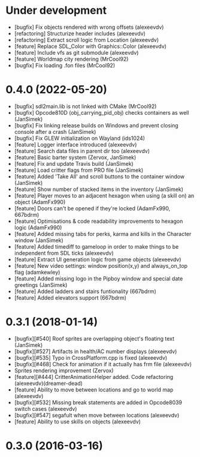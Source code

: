 Under development
=======================
- [bugfix] Fix objects rendered with wrong offsets (alexeevdv)
- [refactoring] Structurize header includes (alexeevdv)
- [refactoring] Extract scroll logic from Location (alexeevdv)
- [feature] Replace SDL_Color with Graphics::Color (alexeevdv)
- [feature] Include vfs as git submodule (alexeevdv)
- [feature] Worldmap city rendering (MrCool92)
- [bugfix] Fix loading .fon files (MrCool92)

0.4.0 (2022-05-20)
=======================
- [bugfix] sdl2main.lib is not linked with CMake (MrCool92)
- [bugfix] Opcode810D (obj_carrying_pid_obj) checks containers as well (JanSimek)
- [bugfix] Fix linking release builds on Windows and prevent closing console after a crash (JanSimek)
- [bugfix] Fix GLEW initialization on Wayland (ids1024)
- [feature] Logger interface introduced (alexeevdv)
- [feature] Search data files in parent dir too (alexeevdv)
- [feature] Basic barter system (Zervox, JanSimek)
- [feature] Fix and update Travis build (JanSimek)
- [feature] Load critter flags from PRO file (JanSimek)
- [feature] Added 'Take All' and scroll buttons to the container window (JanSimek)
- [feature] Show number of stacked items in the inventory (JanSimek)
- [feature] Player moves to an adjacent hexagon when using (a skill on) an object (AdamFx990)
- [feature] Doors can't be opened if they're locked (AdamFx990, 667bdrm)
- [feature] Optimisations & code readability improvements to hexagon logic (AdamFx990)
- [feature] Added missing tabs for perks, karma and kills in the Character window (JanSimek)
- [feature] Added timediff to gameloop in order to make things to be independent from SDL ticks (alexeevdv)
- [feature] Extract UI generation logic from game objects (alexeevdv)
- [feature] New video settings: window position(x,y) and always_on_top flag (adamkewley)
- [feature] Added missing logo in the Pipboy window and special date greetings (JanSimek)
- [feature] Added ladders and stairs funtionality (667bdrm)
- [feature] Added elevators support (667bdrm)

0.3.1 (2018-01-14)
=======================
- [bugfix][#540] Roof sprites are overlapping object's floating text (JanSimek)
- [bugfix][#527] Artifacts in health/AC number displays (alexeevdv)
- [bugfix][#535] Typo in CrossPlatform.cpp is fixed (alexeevdv)
- [bugfix][#468] Check for animation if it actually has frm file (alexeevdv)
- Sprites rendering improvement (Zervox)
- [feature][#444] CritterAnimationHelper added. Code refactoring (alexeevdv)(dreamer-dead)
- [feature] Ability to move between locations and go to world map (alexeevdv)
- [bugfix][#532] Missing break statements are added in Opcode8039 switch cases (alexeevdv)
- [bugfix][#547] segafult when move between locations (alexeevdv)
- [feature] Ability to use skills on objects (alexeevdv)

0.3.0 (2016-03-16)
=======================
